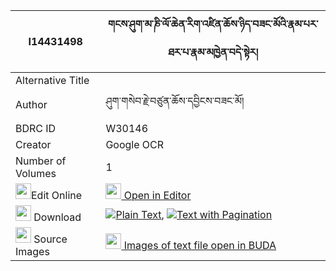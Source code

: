 |I14431498|གངས་ཤུག་མ་ཎི་ལོ་ཆེན་རིག་འཛིན་ཆོས་ཉིད་བཟང་མོའི་རྣམ་པར་ཐར་པ་རྣམ་མཁྱེན་བདེ་སྟེར། 
| --- | --- 
|Alternative Title |
|Author| ཤུག་གསེབ་རྗེ་བཙུན་ཆོས་དབྱིངས་བཟང་མོ།
|BDRC ID | W30146
|Creator | Google OCR
|Number of Volumes| 1
|<img width="25" src="https://img.icons8.com/color/25/000000/edit-property.png">Edit Online| [<img width="25" src="https://avatars.githubusercontent.com/u/45091458?s=200&v=4"> Open in Editor](http://editor.openpecha.org/I14431498)
|<img width="25" src="https://img.icons8.com/fluent/48/000000/download-2.png"/>  Download | [![](https://img.icons8.com/color/20/000000/txt.png)Plain Text](https://github.com/Openpecha/I14431498/releases/download/v1/gang_shuk_mani_lochen_rigdzin__plain_I14431498.zip), [![](https://img.icons8.com/color/20/000000/txt.png)Text with Pagination](https://github.com/Openpecha/I14431498/releases/download/v1/gang_shuk_mani_lochen_rigdzin__pages_I14431498.zip)
|<img width="25" src="https://img.icons8.com/plasticine/100/000000/pictures-folder.png"/>  Source Images | [<img width="25" src="https://library.bdrc.io/icons/BUDA-small.svg"> Images of text file open in BUDA](https://library.bdrc.io/show/bdr:W30146)